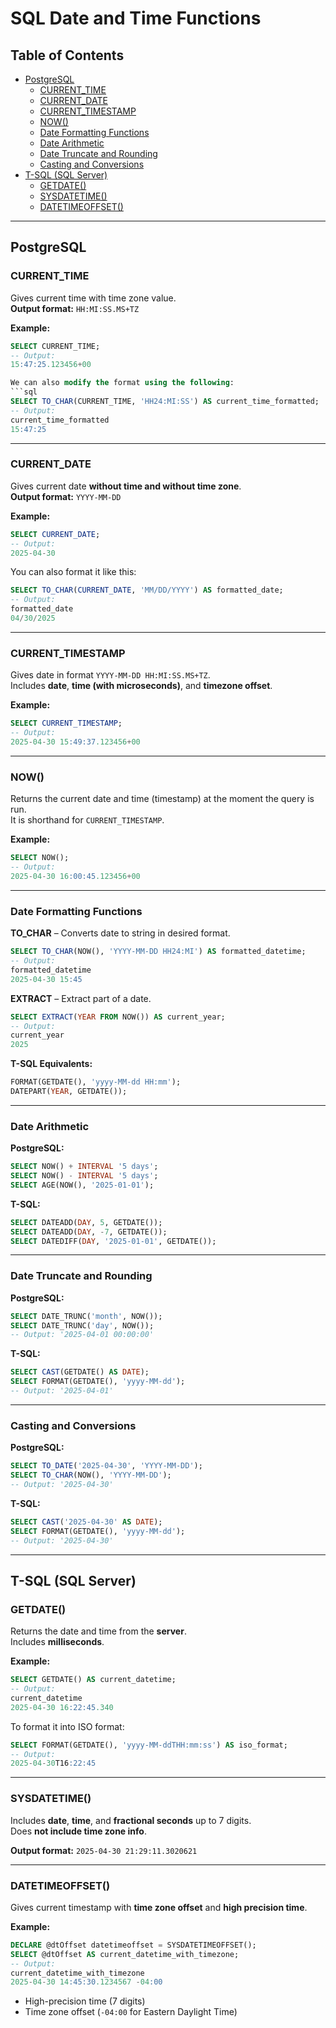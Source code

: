
# SQL Date and Time Functions

## Table of Contents
- [PostgreSQL](#postgresql)
  - [CURRENT_TIME](#current_time)
  - [CURRENT_DATE](#current_date)
  - [CURRENT_TIMESTAMP](#current_timestamp)
  - [NOW()](#now)
  - [Date Formatting Functions](#date-formatting-functions)
  - [Date Arithmetic](#date-arithmetic)
  - [Date Truncate and Rounding](#date-truncate-and-rounding)
  - [Casting and Conversions](#casting-and-conversions)
- [T-SQL (SQL Server)](#t-sql-sql-server)
  - [GETDATE()](#getdate)
  - [SYSDATETIME()](#sysdatetime)
  - [DATETIMEOFFSET()](#datetimeoffset)

---

## PostgreSQL

### CURRENT_TIME

Gives current time with time zone value.  
**Output format:** `HH:MI:SS.MS+TZ`

**Example:**
```sql
SELECT CURRENT_TIME;
-- Output:
15:47:25.123456+00

We can also modify the format using the following:
```sql
SELECT TO_CHAR(CURRENT_TIME, 'HH24:MI:SS') AS current_time_formatted;
-- Output:
current_time_formatted  
15:47:25
```

---

### CURRENT_DATE

Gives current date **without time and without time zone**.  
**Output format:** `YYYY-MM-DD`

**Example:**
```sql
SELECT CURRENT_DATE;
-- Output:
2025-04-30
```

You can also format it like this:
```sql
SELECT TO_CHAR(CURRENT_DATE, 'MM/DD/YYYY') AS formatted_date;
-- Output:
formatted_date  
04/30/2025
```

---

### CURRENT_TIMESTAMP

Gives date in format `YYYY-MM-DD HH:MI:SS.MS+TZ`.  
Includes **date**, **time (with microseconds)**, and **timezone offset**.

**Example:**
```sql
SELECT CURRENT_TIMESTAMP;
-- Output:
2025-04-30 15:49:37.123456+00
```

---

### NOW()

Returns the current date and time (timestamp) at the moment the query is run.  
It is shorthand for `CURRENT_TIMESTAMP`.

**Example:**
```sql
SELECT NOW();
-- Output:
2025-04-30 16:00:45.123456+00
```

---

### Date Formatting Functions

**TO_CHAR** – Converts date to string in desired format.

```sql
SELECT TO_CHAR(NOW(), 'YYYY-MM-DD HH24:MI') AS formatted_datetime;
-- Output:
formatted_datetime  
2025-04-30 15:45
```

**EXTRACT** – Extract part of a date.

```sql
SELECT EXTRACT(YEAR FROM NOW()) AS current_year;
-- Output:
current_year  
2025
```

**T-SQL Equivalents:**
```sql
FORMAT(GETDATE(), 'yyyy-MM-dd HH:mm');
DATEPART(YEAR, GETDATE());
```

---

### Date Arithmetic

**PostgreSQL:**
```sql
SELECT NOW() + INTERVAL '5 days';
SELECT NOW() - INTERVAL '5 days';
SELECT AGE(NOW(), '2025-01-01');
```

**T-SQL:**
```sql
SELECT DATEADD(DAY, 5, GETDATE());
SELECT DATEADD(DAY, -7, GETDATE());
SELECT DATEDIFF(DAY, '2025-01-01', GETDATE());
```

---

### Date Truncate and Rounding

**PostgreSQL:**
```sql
SELECT DATE_TRUNC('month', NOW());
SELECT DATE_TRUNC('day', NOW());
-- Output: '2025-04-01 00:00:00'
```

**T-SQL:**
```sql
SELECT CAST(GETDATE() AS DATE);
SELECT FORMAT(GETDATE(), 'yyyy-MM-dd');
-- Output: '2025-04-01'
```

---

### Casting and Conversions

**PostgreSQL:**
```sql
SELECT TO_DATE('2025-04-30', 'YYYY-MM-DD');
SELECT TO_CHAR(NOW(), 'YYYY-MM-DD');
-- Output: '2025-04-30'
```

**T-SQL:**
```sql
SELECT CAST('2025-04-30' AS DATE);
SELECT FORMAT(GETDATE(), 'yyyy-MM-dd');
-- Output: '2025-04-30'
```

---

## T-SQL (SQL Server)

### GETDATE()

Returns the date and time from the **server**.  
Includes **milliseconds**.

**Example:**
```sql
SELECT GETDATE() AS current_datetime;
-- Output:
current_datetime  
2025-04-30 16:22:45.340
```

To format it into ISO format:
```sql
SELECT FORMAT(GETDATE(), 'yyyy-MM-ddTHH:mm:ss') AS iso_format;
-- Output:
2025-04-30T16:22:45
```

---

### SYSDATETIME()

Includes **date**, **time**, and **fractional seconds** up to 7 digits.  
Does **not include time zone info**.

**Output format:** `2025-04-30 21:29:11.3020621`

---

### DATETIMEOFFSET()

Gives current timestamp with **time zone offset** and **high precision time**.

**Example:**
```sql
DECLARE @dtOffset datetimeoffset = SYSDATETIMEOFFSET();
SELECT @dtOffset AS current_datetime_with_timezone;
-- Output:
current_datetime_with_timezone  
2025-04-30 14:45:30.1234567 -04:00
```

- High-precision time (7 digits)
- Time zone offset (`-04:00` for Eastern Daylight Time)
